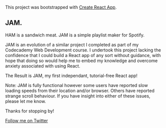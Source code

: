 This project was bootstrapped with [Create React App](https://github.com/facebook/create-react-app).

## JAM.

HAM is a sandwich meat. JAM is a simple playlist maker for Spotify. 

JAM is an evolution of a similar project I completed as part of my Codecademy Web Development course. I undertook this project lacking the confidence that I could build a React app of any sort without guidance, with hope that doing so would help me to embed my knowledge and overcome anxiety associated with using React. 

The Result is JAM, my first independant, tutorial-free React app!

Note: JAM is fully functional however some users have reported slow loading speeds from their location and/or browser. Others have reported strange scroll behaviour. If you have insight into either of these issues, please let me know.

Thanks for stopping by!

[Follow me on Twitter](https://twitter.com/chrisandrew_dev)

